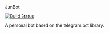 JunBot

[![Build Status](https://travis-ci.org/SamueleLorefice/JunBot.svg?branch=master)](https://travis-ci.org/SamueleLorefice/JunBot)

A personal bot based on the telegram.bot library.
